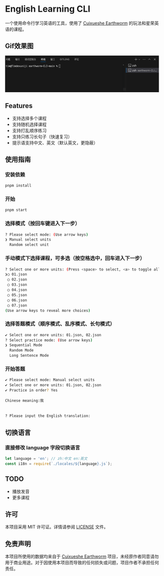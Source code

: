 # English Learning CLI
一个使用命令行学习英语的工具，使用了 [Cuixueshe Earthworm](https://github.com/cuixueshe/earthworm) 的玩法和星荣英语的课程。


## Gif效果图
<img src="./assets/preview.gif" width="600" height="120" />


## Features

- 支持选择多个课程
- 支持随机选择课程
- 支持打乱顺序练习
- 支持只练习长句子（快速复习）
- 提示语支持中文、英文（默认英文，更隐蔽）

## 使用指南

### 安装依赖
```bash
pnpm install
```

### 开始
```bash
pnpm start
```

### 选择模式（按回车键进入下一步）
```bash
? Please select mode: (Use arrow keys)
❯ Manual select units
  Random select unit
```

### 手动模式下选择课程，可多选（按空格选中，回车进入下一步）
```bash
? Select one or more units: (Press <space> to select, <a> to toggle all, <i> to invert selection, and <enter> to proceed)
❯◯ 01.json
 ◯ 02.json
 ◯ 03.json
 ◯ 04.json
 ◯ 05.json
 ◯ 06.json
 ◯ 07.json
(Use arrow keys to reveal more choices)
```

### 选择答题模式（顺序模式、乱序模式、长句模式）
```bash
✔ Select one or more units: 01.json, 02.json
? Select practice mode: (Use arrow keys)
❯ Sequential Mode
  Random Mode
  Long Sentence Mode
```

### 开始答题
```bash 
✔ Please select mode: Manual select units
✔ Select one or more units: 01.json, 02.json
✔ Practice in order? Yes

Chinese meaning:我


? Please input the English translation:
```

## 切换语言
### 直接修改 language 字段切换语言
```javascript
let language = 'en'; // zh:中文 en:英文
const i18n = require(`./locales/${language}.js`);
```

## TODO
- 播放发音
- 更多课程

## 许可

本项目采用 MIT 许可证。详情请参阅 [LICENSE](LICENSE) 文件。


## 免责声明

本项目所使用的数据均来自于 [Cuixueshe Earthworm](https://github.com/cuixueshe/earthworm) 项目，未经原作者同意请勿用于商业用途。对于因使用本项目而导致的任何损失或问题，项目作者不承担任何责任。
